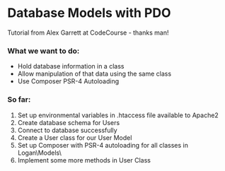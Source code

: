 # Database Models with PDO

Tutorial from Alex Garrett at CodeCourse - thanks man!

### What we want to do:

- Hold database information in a class
- Allow manipulation of that data using the same class
- Use Composer PSR-4 Autoloading

### So far:

1. Set up environmental variables in .htaccess file available to Apache2
2. Create database schema for Users
3. Connect to database successfully
4. Create a User class for our User Model
5. Set up Composer with PSR-4 autoloading for all classes in Logan\Models\
6. Implement some more methods in User Class